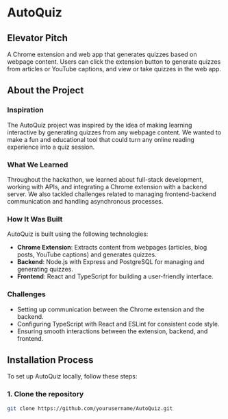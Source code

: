 # AutoQuiz

## Elevator Pitch
A Chrome extension and web app that generates quizzes based on webpage content. Users can click the extension button to generate quizzes from articles or YouTube captions, and view or take quizzes in the web app.

## About the Project

### Inspiration
The AutoQuiz project was inspired by the idea of making learning interactive by generating quizzes from any webpage content. We wanted to make a fun and educational tool that could turn any online reading experience into a quiz session.

### What We Learned
Throughout the hackathon, we learned about full-stack development, working with APIs, and integrating a Chrome extension with a backend server. We also tackled challenges related to managing frontend-backend communication and handling asynchronous processes.

### How It Was Built
AutoQuiz is built using the following technologies:
- **Chrome Extension**: Extracts content from webpages (articles, blog posts, YouTube captions) and generates quizzes.
- **Backend**: Node.js with Express and PostgreSQL for managing and generating quizzes.
- **Frontend**: React and TypeScript for building a user-friendly interface.

### Challenges
- Setting up communication between the Chrome extension and the backend.
- Configuring TypeScript with React and ESLint for consistent code style.
- Ensuring smooth interactions between the extension, backend, and frontend.

## Installation Process

To set up AutoQuiz locally, follow these steps:

### 1. Clone the repository
```bash
git clone https://github.com/yourusername/AutoQuiz.git
